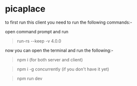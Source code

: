 # picaplace
to first run this client you need to run the following commands:-

open command prompt and run

> run-rs --keep -v 4.0.0

now you can open the terminal and run the following:-

> npm i (for both server and client)

> npm i -g concurrently (if you don't have it yet)

> npm run dev
